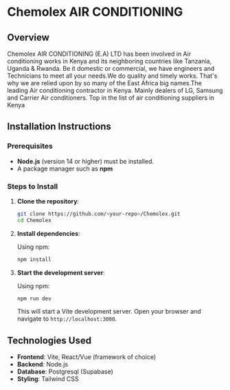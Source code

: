 # Chemolex AIR CONDITIONING 

## Overview

Chemolex AIR CONDITIONING (E.A) LTD has been involved in Air conditioning works in Kenya and its neighboring countries like Tanzania, Uganda & Rwanda. Be it domestic or commercial, we have engineers and Technicians  to meet all your needs.We do quality and timely works. That's why we are relied upon by so many of the East Africa big names.The leading Air conditioning contractor in Kenya. Mainly dealers of LG, Samsung and Carrier Air conditioners. Top in the list of air conditioning suppliers in Kenya

## Installation Instructions

### Prerequisites

- **Node.js** (version 14 or higher) must be installed.
- A package manager such as **npm** 

### Steps to Install

1. **Clone the repository**:

    ```bash
    git clone https://github.com/<your-repo>/Chemolex.git
    cd Chemolex
    ```

2. **Install dependencies**:

    Using npm:

    ```bash
    npm install
    ```

3. **Start the development server**:

    Using npm:

    ```bash
    npm run dev
    ```

    This will start a Vite development server. Open your browser and navigate to `http://localhost:3000`.


## Technologies Used

- **Frontend**: Vite, React/Vue (framework of choice)
- **Backend**: Node.js
- **Database**: Postgresql (Supabase)
- **Styling**: Tailwind CSS